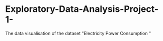 # Exploratory-Data-Analysis-Project-1-
The data visualisation of the dataset "Electricity Power Consumption " 
